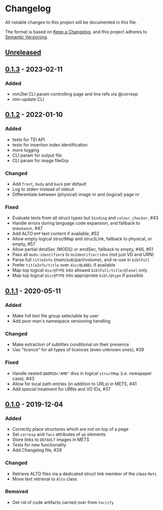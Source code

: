 # Changelog
All notable changes to this project will be documented in this file.

The format is based on [Keep a Changelog](https://keepachangelog.com/en/1.0.0/),
and this project adheres to [Semantic Versioning](https://semver.org/spec/v2.0.0.html).

## [Unreleased]

## [0.1.3] - 2023-02-11
### Added
- mm2tei CLI param controlling page and line refs via @corresp
- mm-update CLI

## [0.1.2] - 2022-01-10
### Added
- tests for TEI API
- tests for insertion index identification
- more logging
- CLI param for output file
- CLI param for image fileGrp

### Changed
- Add `front`, `body` and `back` per default
- Log to stderr instead of stdout
- Differentiate between (physical) image nr and (logical) page nr

### Fixed
- Evaluate texts from all struct types but `binding` and `colour_checker`, #43
- Handle errors during language code expansion, and fallback to `Unbekannt`, #47
- Add ALTO `HYP` text content if available, #52
- Allow empty logical structMap and structLink, fallback to physical, or empty, #57
- Allow partial dmdSec (MODS) or amdSec, fallback to empty, #46, #51
- Pass all `mods:identifier`s to `msIdentifier/idno` (not just VD and URN)
- Parse full `titleInfo` (main/sub/part/volume), and re-use in `biblFull`
- Prefer `titleInfo/title` over `div/@LABEL` if available
- Map top logical `div/@TYPE` into allowed `biblFull/title/@level` only
- Map top logical `div/@TYPE` into appropriate `bibl/@type` if possible

## [0.1.1] - 2020-05-11
### Added
- Make full text file group selectable by user
- Add poor man's namespace versioning handling

### Changed
- Make extraction of subtitles conditional on their presence
- Use "licence" for all types of licences (even unknown ones), #39

### Fixed
- Handle nested `@ADMID="AMD"` divs in logical `structMap` (i.e. newspaper case), #43
- Allow for local path entries (in addition to URLs) in METS, #41
- Add special treatment for URNs and VD IDs, #37

## [0.1.0] - 2019-12-04
### Added
- Correctly place structures which are not on top of a page
- Set `corresp` and `facs` attributes of `pb` elements
- Store links to `DEFAULT` images in METS
- Tests for new functionality
- Add Changelog file, #28

### Changed
- Retrieve ALTO files via a dedicated struct link member of the class `Mets`
- Move text retrieval to `Alto` class

### Removed
- Get rid of code artifacts carried over from `tocrify`

<!-- link-labels -->
[unreleased]: ../../compare/v0.1.3...master
[0.1.3]: ../../compare/v0.1.2...v0.1.3
[0.1.2]: ../../compare/v0.1.1...v0.1.2
[0.1.1]: ../../compare/v0.1.0...v0.1.1
[0.1.0]: ../../compare/v1.0...v0.1.0
